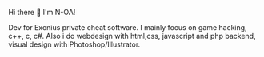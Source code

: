 Hi there 👋 I'm N-OA!

Dev for Exonius private cheat software. I mainly focus on game hacking, c++, c, c#. Also i do webdesign with html,css, javascript and php backend, visual design with Photoshop/Illustrator.
